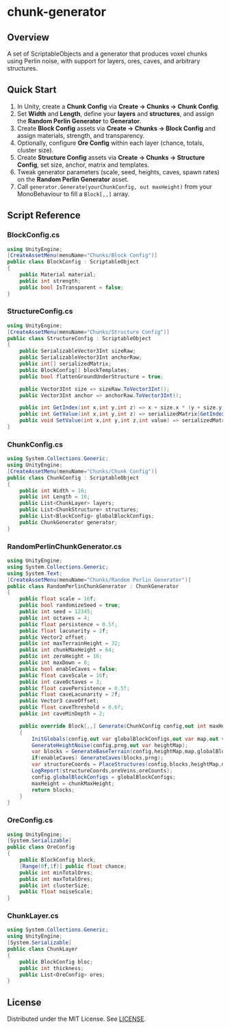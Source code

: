 # chunk-generator
## Overview

A set of ScriptableObjects and a generator that produces voxel chunks using Perlin noise, with support for layers, ores, caves, and arbitrary structures.

## Quick Start

1. In Unity, create a **Chunk Config** via **Create → Chunks → Chunk Config**.
2. Set **Width** and **Length**, define your **layers** and **structures**, and assign the **Random Perlin Generator** to **Generator**.
3. Create **Block Config** assets via **Create → Chunks → Block Config** and assign materials, strength, and transparency.
4. Optionally, configure **Ore Config** within each layer (chance, totals, cluster size).
5. Create **Structure Config** assets via **Create → Chunks → Structure Config**, set size, anchor, matrix and templates.
6. Tweak generator parameters (scale, seed, heights, caves, spawn rates) on the **Random Perlin Generator** asset.
7. Call `generator.Generate(yourChunkConfig, out maxHeight)` from your MonoBehaviour to fill a `Block[,,]` array.

## Script Reference

### BlockConfig.cs
```csharp
using UnityEngine;
[CreateAssetMenu(menuName="Chunks/Block Config")]
public class BlockConfig : ScriptableObject
{
    public Material material;
    public int strength;
    public bool IsTransparent = false;
}
```

### StructureConfig.cs
```csharp
using UnityEngine;
[CreateAssetMenu(menuName="Chunks/Structure Config")]
public class StructureConfig : ScriptableObject
{
    public SerializableVector3Int sizeRaw;
    public SerializableVector3Int anchorRaw;
    public int[] serializedMatrix;
    public BlockConfig[] blockTemplates;
    public bool flattenGroundUnderStructure = true;

    public Vector3Int size => sizeRaw.ToVector3Int();
    public Vector3Int anchor => anchorRaw.ToVector3Int();

    public int GetIndex(int x,int y,int z) => x + size.x * (y + size.y * z);
    public int GetValue(int x,int y,int z) => serializedMatrix[GetIndex(x,y,z)];
    public void SetValue(int x,int y,int z,int value) => serializedMatrix[GetIndex(x,y,z)] = value;
}
```

### ChunkConfig.cs
```csharp
using System.Collections.Generic;
using UnityEngine;
[CreateAssetMenu(menuName="Chunks/Chunk Config")]
public class ChunkConfig : ScriptableObject
{
    public int Width = 16;
    public int Length = 16;
    public List<ChunkLayer> layers;
    public List<ChunkStructure> structures;
    public List<BlockConfig> globalBlockConfigs;
    public ChunkGenerator generator;
}
```

### RandomPerlinChunkGenerator.cs
```csharp
using UnityEngine;
using System.Collections.Generic;
using System.Text;
[CreateAssetMenu(menuName="Chunks/Random Perlin Generator")]
public class RandomPerlinChunkGenerator : ChunkGenerator
{
    public float scale = 16f;
    public bool randomizeSeed = true;
    public int seed = 12345;
    public int octaves = 4;
    public float persistence = 0.5f;
    public float lacunarity = 2f;
    public Vector2 offset;
    public int maxTerrainHeight = 32;
    public int chunkMaxHeight = 64;
    public int zeroHeight = 16;
    public int maxDown = 8;
    public bool enableCaves = false;
    public float caveScale = 16f;
    public int caveOctaves = 3;
    public float cavePersistence = 0.5f;
    public float caveLacunarity = 2f;
    public Vector3 caveOffset;
    public float caveThreshold = 0.6f;
    public int caveMinDepth = 2;

    public override Block[,,] Generate(ChunkConfig config,out int maxHeight)
    {
        InitGlobals(config,out var globalBlockConfigs,out var map,out var prng);
        GenerateHeightNoise(config,prng,out var heightMap);
        var blocks = GenerateBaseTerrain(config,heightMap,map,globalBlockConfigs,prng,out var oreVeins,out var oreCounts);
        if(enableCaves) GenerateCaves(blocks,prng);
        var structureCoords = PlaceStructures(config,blocks,heightMap,map,globalBlockConfigs,prng);
        LogReport(structureCoords,oreVeins,oreCounts);
        config.globalBlockConfigs = globalBlockConfigs;
        maxHeight = chunkMaxHeight;
        return blocks;
    }
}
```

### OreConfig.cs
```csharp
using UnityEngine;
[System.Serializable]
public class OreConfig
{
    public BlockConfig block;
    [Range(0f,1f)] public float chance;
    public int minTotalOres;
    public int maxTotalOres;
    public int clusterSize;
    public float noiseScale;
}
```

### ChunkLayer.cs
```csharp
using System.Collections.Generic;
using UnityEngine;
[System.Serializable]
public class ChunkLayer
{
    public BlockConfig bloc;
    public int thickness;
    public List<OreConfig> ores;
}
```

## License

Distributed under the MIT License. See [LICENSE](LICENSE).

